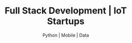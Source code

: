 ---
title: Full Stack Development | IoT Startups
subtitle: Python | Mobile | Data 
banner:
  src: banner.jpg
  caption: Timothy Ford
  href: https://unsplash.com/photos/hW6BCTJaRI4
---